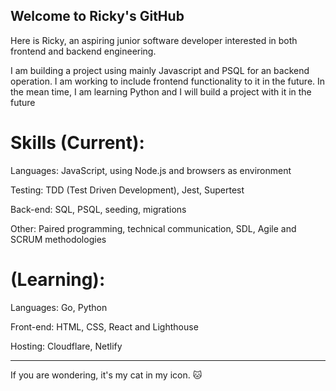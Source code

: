 ## Welcome to Ricky's GitHub
<!--
**Colorrr34/Colorrr34** is a ✨ _special_ ✨ repository because its `README.md` (this file) appears on your GitHub profile.

Here are some ideas to get you started:

- 🔭 I’m currently working on ...
- 🌱 I’m currently learning ...
- 👯 I’m looking to collaborate on ...
- 🤔 I’m looking for help with ...
- 💬 Ask me about ...
- 📫 How to reach me: ...
- 😄 Pronouns: ...
- ⚡ Fun fact: ...
-->

Here is Ricky, an aspiring junior software developer interested in both frontend and backend engineering. 

I am building a project using mainly Javascript and PSQL for an backend operation. I am working to include frontend functionality to it in the future. In the mean time, I am learning Python and I will build a project with it in the future

# Skills (Current):

Languages: JavaScript, using Node.js and browsers as environment

Testing: TDD (Test Driven Development), Jest, Supertest

Back-end: SQL, PSQL, seeding, migrations

Other: Paired programming, technical communication, SDL, Agile and SCRUM methodologies

# (Learning):

Languages: Go, Python

Front-end: HTML, CSS, React and Lighthouse

Hosting: Cloudflare, Netlify

----

If you are wondering, it's my cat in my icon. 🐱

